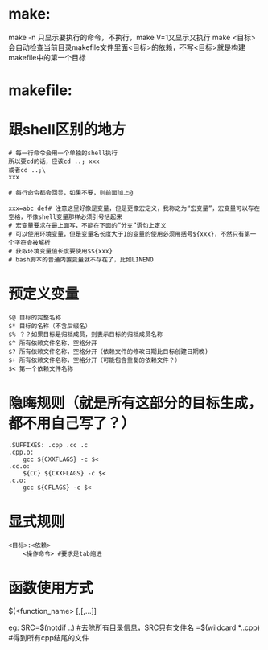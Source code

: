 # make:
make -n 只显示要执行的命令，不执行，make V=1又显示又执行
make <目标> 会自动检查当前目录makefile文件里面<目标>的依赖，不写<目标>就是构建makefile中的第一个目标


# makefile:
# 跟shell区别的地方
```
# 每一行命令会用一个单独的shell执行
所以要cd的话，应该cd ..; xxx
或者cd ..;\
xxx

# 每行命令都会回显，如果不要，则前面加上@

xxx=abc def# 注意这里好像是变量，但是更像宏定义，我称之为“宏变量”，宏变量可以存在空格，不像shell变量那样必须引号括起来
# 宏变量要求在最上面写，不能在下面的“分支”语句上定义
# 可以使用环境变量，但是变量名长度大于1的变量的使用必须用括号${xxx}，不然只有第一个字符会被解析
# 获取环境变量值长度要使用$${xxx}
# bash脚本的普通内置变量就不存在了，比如LINENO
```
# 预定义变量
```
$@ 目标的完整名称
$* 目标的名称（不含后缀名）
$% ？？如果目标是归档成员，则表示目标的归档成员名称
$^ 所有依赖文件名称，空格分开
$? 所有依赖文件名称，空格分开（依赖文件的修改日期比目标创建日期晚)
$+ 所有依赖文件名称，空格分开（可能包含重复的依赖文件？）
$< 第一个依赖文件名称
```

# 隐晦规则（就是所有这部分的目标生成，都不用自己写了？）
```
.SUFFIXES: .cpp .cc .c
.cpp.o:
    gcc ${CXXFLAGS} -c $<
.cc.o:
    ${CC} ${CXXFLAGS} -c $<
.c.o:
    gcc ${CFLAGS} -c $<

```

# 显式规则
```
<目标>:<依赖>
    <操作命令> #要求是tab缩进
```




# 函数使用方式
$(<function_name> [<args1>,<arg2>[,...]]

eg: SRC=$(notdif ..) #去除所有目录信息，SRC只有文件名
       =$(wildcard *..cpp) #得到所有cpp结尾的文件
